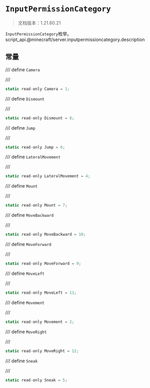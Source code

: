 # `InputPermissionCategory`

> 文档版本：1.21.60.21

`InputPermissionCategory`枚举。script_api.@minecraft/server.inputpermissioncategory.description

## 常量

/// define
`Camera`


///

```js
static read-only Camera = 1;
```


/// define
`Dismount`


///

```js
static read-only Dismount = 8;
```


/// define
`Jump`


///

```js
static read-only Jump = 6;
```


/// define
`LateralMovement`


///

```js
static read-only LateralMovement = 4;
```


/// define
`Mount`


///

```js
static read-only Mount = 7;
```


/// define
`MoveBackward`


///

```js
static read-only MoveBackward = 10;
```


/// define
`MoveForward`


///

```js
static read-only MoveForward = 9;
```


/// define
`MoveLeft`


///

```js
static read-only MoveLeft = 11;
```


/// define
`Movement`


///

```js
static read-only Movement = 2;
```


/// define
`MoveRight`


///

```js
static read-only MoveRight = 12;
```


/// define
`Sneak`


///

```js
static read-only Sneak = 5;
```

